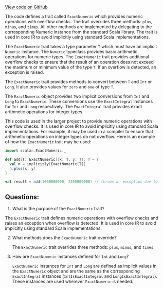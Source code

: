 [View code on GitHub](sigmastate-interpreterhttps://github.com/ScorexFoundation/sigmastate-interpreter/common/shared/src/main/scala/scalan/ExactNumeric.scala)

The code defines a trait called `ExactNumeric` which provides numeric operations with overflow checks. The trait overrides three methods: `plus`, `minus`, and `times`. All other methods are implemented by delegating to the corresponding Numeric instance from the standard Scala library. The trait is used in core IR to avoid implicitly using standard Scala implementations.

The `ExactNumeric` trait takes a type parameter `T` which must have an implicit `Numeric` instance. The `Numeric` typeclass provides basic arithmetic operations for numeric types. The `ExactNumeric` trait provides additional overflow checks to ensure that the result of an operation does not exceed the maximum or minimum value of the type `T`. If an overflow is detected, an exception is raised.

The `ExactNumeric` trait provides methods to convert between `T` and `Int` or `Long`. It also provides values for `zero` and `one` of type `T`.

The `ExactNumeric` object provides two implicit conversions from `Int` and `Long` to `ExactNumeric`. These conversions use the `ExactIntegral` instances for `Int` and `Long` respectively. The `ExactIntegral` trait provides exact arithmetic operations for integer types.

This code is used in the larger project to provide numeric operations with overflow checks. It is used in core IR to avoid implicitly using standard Scala implementations. For example, it may be used in a compiler to ensure that arithmetic operations on integer types do not overflow. Here is an example of how the `ExactNumeric` trait may be used:

```scala
import scalan.ExactNumeric._

def add[T: ExactNumeric](x: T, y: T): T = {
  val n = implicitly[ExactNumeric[T]]
  n.plus(x, y)
}

val result = add(1000000000, 2000000000) // throws an exception due to overflow
```
## Questions: 
 1. What is the purpose of the `ExactNumeric` trait?
   
   The `ExactNumeric` trait defines numeric operations with overflow checks and raises an exception when overflow is detected. It is used in core IR to avoid implicitly using standard Scala implementations.

2. What methods does the `ExactNumeric` trait override?
   
   The `ExactNumeric` trait overrides three methods: `plus`, `minus`, and `times`.

3. How are `ExactNumeric` instances defined for `Int` and `Long`?
   
   `ExactNumeric` instances for `Int` and `Long` are defined as implicit values in the `ExactNumeric` object and are the same as the corresponding `ExactIntegral` instances (`IntIsExactIntegral` and `LongIsExactIntegral`). These instances are used wherever `ExactNumeric` is needed.